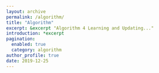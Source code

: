```yaml
---
layout: archive
permalink: /algorithm/
title: "Algorithm"
excerpt: &excerpt "Algorithm 4 Learning and Updating..."
introduction: *excerpt
pagination:
  enabled: true
  category: algorithm
author_profile: true
date: 2019-12-25
---
```

